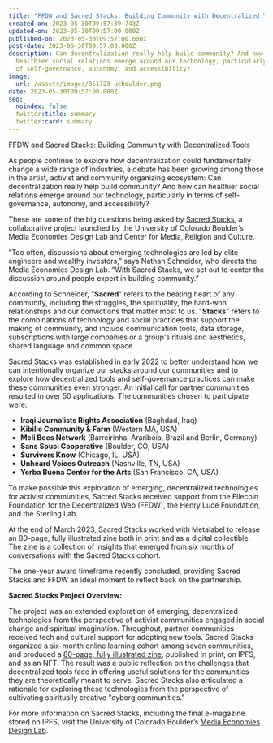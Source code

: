 ```yaml
---
title: "FFDW and Sacred Stacks: Building Community with Decentralized Tools"
created-on: 2023-05-30T09:57:39.743Z
updated-on: 2023-05-30T09:57:00.000Z
published-on: 2023-05-30T09:57:00.000Z
post-date: 2023-05-30T09:57:00.000Z
description: Can decentralization really help build community? And how can
  healthier social relations emerge around our technology, particularly in terms
  of self-governance, autonomy, and accessibility?
image:
  url: /assets/images/051723-ucboulder.png
date: 2023-05-30T09:57:00.000Z
seo:
  noindex: false
  twitter:title: summary
  twitter:card: summary
---
```


FFDW and Sacred Stacks: Building Community with Decentralized Tools

As people continue to explore how decentralization could fundamentally change a wide range of industries, a debate has been growing among those in the artist, activist and community organizing ecosystem: Can decentralization really help build community? And how can healthier social relations emerge around our technology, particularly in terms of self-governance, autonomy, and accessibility?

These are some of the big questions being asked by [Sacred Stacks](https://www.colorado.edu/lab/medlab/2022/02/21/open-call-bring-decentralized-tools-your-community), a collaborative project launched by the University of Colorado Boulder’s Media Economies Design Lab and Center for Media, Religion and Culture.

“Too often, discussions about emerging technologies are led by elite engineers and wealthy investors,” says Nathan Schneider, who directs the Media Economies Design Lab. “With Sacred Stacks, we set out to center the discussion around people expert in building community.”

According to Schneider, “**Sacred**” refers to the beating heart of any community, including the struggles, the spirituality, the hard-won relationships and our convictions that matter most to us. "**Stacks**" refers to the combinations of technology and social practices that support the making of community, and include communication tools, data storage, subscriptions with large companies or a group's rituals and aesthetics, shared language and common space.

Sacred Stacks was established in early 2022 to better understand how we can intentionally organize our stacks around our communities and to explore how decentralized tools and self-governance practices can make these communities even stronger. An initial call for partner communities resulted in over 50 applications. The communities chosen to participate were:

- **Iraqi Journalists Rights Association** (Baghdad, Iraq)
- **Kibilio Community & Farm** (Western MA, USA)
- **Meli Bees Network** (Barreirinha, Araribóia, Brazil and Berlin, Germany)
- **Sans Souci Cooperative** (Boulder, CO, USA)
- **Survivors Know** (Chicago, IL, USA)
- **Unheard Voices Outreach** (Nashville, TN, USA)
- **Yerba Buena Center for the Arts** (San Francisco, CA, USA)

To make possible this exploration of emerging, decentralized technologies for activist communities, Sacred Stacks received support from the Filecoin Foundation for the Decentralized Web (FFDW), the Henry Luce Foundation, and the Sterling Lab.

At the end of March 2023, Sacred Stacks worked with Metalabel to release an 80-page, fully illustrated zine both in print and as a digital collectible. The zine is a collection of insights that emerged from six months of conversations with the Sacred Stacks cohort.

The one-year award timeframe recently concluded, providing Sacred Stacks and FFDW an ideal moment to reflect back on the partnership.

**Sacred Stacks Project Overview:**

The project was an extended exploration of emerging, decentralized technologies from the perspective of activist communities engaged in social change and spiritual imagination. Throughout, partner communities received tech and cultural support for adopting new tools. Sacred Stacks organized a six-month online learning cohort among seven communities, and produced a [80-page, fully illustrated zine](https://www.colorado.edu/lab/medlab/2023/03/22/now-available-sacred-stacks-art-cyborg-community), published in print, on IPFS, and as an NFT. The result was a public reflection on the challenges that decentralized tools face in offering useful solutions for the communities they are theoretically meant to serve. Sacred Stacks also articulated a rationale for exploring these technologies from the perspective of cultivating spiritually creative "cyborg communities."

For more information on Sacred Stacks, including the final e-magazine stored on IPFS, visit the University of Colorado Boulder’s [Media Economies Design Lab](https://www.colorado.edu/lab/medlab/sacred-stacks).
